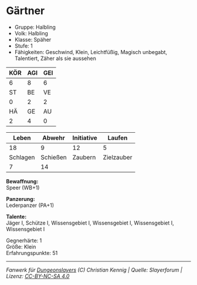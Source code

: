 # Gärtner  
- Gruppe: Halbling  
- Volk: Halbling  
- Klasse: Späher  
- Stufe: 1  
- Fähigkeiten: Geschwind, Klein, Leichtfüßig, Magisch unbegabt, Talentiert, Zäher als sie aussehen  


| KÖR | AGI | GEI |  
| --- | --- | --- |  
| 6   | 8   | 6   |
| ST  | BE  | VE  |  
| 0   | 2   | 2   |
| HÄ  | GE  | AU  |  
| 2   | 4   | 0   |


| Leben    | Abwehr   | Initiative | Laufen     |
| -------- | -------- | ---------- | ---------- |
| 18       | 9        | 12         | 5          |
| Schlagen | Schießen | Zaubern    | Zielzauber |
| 7        | 14       |            |            |

**Bewaffnung:**  
Speer (WB+1)

**Panzerung:**  
Lederpanzer (PA+1)

**Talente:**  
Jäger I, Schütze I, Wissensgebiet I, Wissensgebiet I, Wissensgebiet I, Wissensgebiet I

Gegnerhärte: 1  
Größe: Klein  
Erfahrungspunkte: 51  



___
*Fanwerk für [Dungeonslayers](https://www.dungeonslayers.net/) (C) Christian Kennig | Quelle: Slayerforum | Lizenz: [CC-BY-NC-SA 4.0](https://creativecommons.org/licenses/by-nc-sa/4.0/deed.de)*